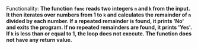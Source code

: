 Functionality: **The function `func` reads two integers `n` and `k` from the input. It then iterates over numbers from 1 to `k` and calculates the remainder of `n` divided by each number. If a repeated remainder is found, it prints 'No' and exits the program. If no repeated remainders are found, it prints 'Yes'. If `k` is less than or equal to 1, the loop does not execute. The function does not have any return value.**